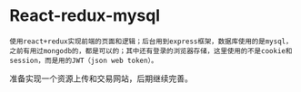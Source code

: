 # React-redux-mysql
    使用react+redux实现前端的页面和逻辑；后台用到express框架，数据库使用的是mysql，之前有用过mongodb的，都是可以的；其中还有登录的浏览器存储，这里使用的不是cookie和session，而是用的JWT（json web token）。
准备实现一个资源上传和交易网站，后期继续完善。
